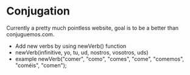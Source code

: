 # Conjugation
Currently a pretty much pointless website, goal is to be a better than conjuguemos.com. 

- Add new verbs by using newVerb() function
- newVerb(infinitive, yo, tu, ud, nostros, vosotros, uds)
- example 
newVerb("comer", "como", "comes", "come", "comemos", "coméis", "comen");
